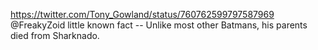 https://twitter.com/Tony_Gowland/status/760762599797587969 @FreakyZoid little known fact -- Unlike most other Batmans, his parents died from Sharknado.